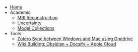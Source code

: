 * [Home](README.md)
* Academic
	* [MRI Reconstruction](MRI/MRI_Recon_ReadingList.md)
	* [Uncertainty](Uncertainty/Uncertainty.md)
	* [Model Collections](Model/Model.md)
* Tools
	* [Zotero Sync between Windows and Mac using Onedrive](Tools/Zotero-Onedrive.md)
	* [Wiki Building: Obsidian + Docsify + Apple Cloud](Tools/ODA.md)
	